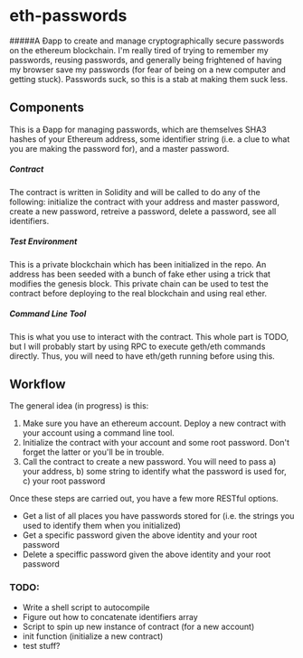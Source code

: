 # eth-passwords
#####A &#208;app to create and manage cryptographically secure passwords on the ethereum blockchain.
I'm really tired of trying to remember my passwords, reusing passwords, and generally being frightened of having my browser save my passwords (for fear of being on a new computer and getting stuck). Passwords suck, so this is a stab at making them suck less.

## Components
This is a &#208;app for managing passwords, which are themselves SHA3 hashes of your Ethereum address, some identifier string (i.e. a clue to what you are making the password for), and a master password.
##### Contract
The contract is written in Solidity and will be called to do any of the following: initialize the contract with your address and master password, create a new password, retreive a password, delete a password, see all identifiers.
##### Test Environment
This is a private blockchain which has been initialized in the repo. An address has been seeded with a bunch of fake ether using a trick that modifies the genesis block. This private chain can be used to test the contract before deploying to the real blockchain and using real ether.
##### Command Line Tool
This is what you use to interact with the contract. This whole part is TODO, but I will probably start by using RPC to execute geth/eth commands directly. Thus, you will need to have eth/geth running before using this.


## Workflow
The general idea (in progress) is this:

1. Make sure you have an ethereum account. Deploy a new contract with your account using a command line tool.
2. Initialize the contract with your account and some root password. Don't forget the latter or you'll be in trouble.
3. Call the contract to create a new password. You will need to pass a) your address, b) some string to identify what the password is used for, c) your root password

Once these steps are carried out, you have a few more RESTful options.

* Get a list of all places you have passwords stored for (i.e. the strings you used to identify them when you initialized)
* Get a specific password given the above identity and your root password
* Delete a speciffic password given the above identity and your root password

### TODO:
- Write a shell script to autocompile
- Figure out how to concatenate identifiers array
- Script to spin up new instance of contract (for a new account)
- init function (initialize a new contract)
- test stuff?
